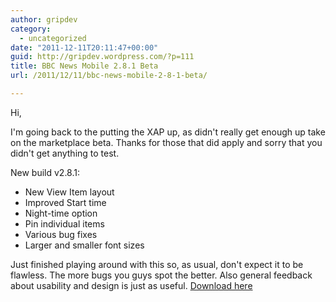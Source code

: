 ```yaml
---
author: gripdev
category:
  - uncategorized
date: "2011-12-11T20:11:47+00:00"
guid: http://gripdev.wordpress.com/?p=111
title: BBC News Mobile 2.8.1 Beta
url: /2011/12/11/bbc-news-mobile-2-8-1-beta/

---
```

Hi,

I'm going back to the putting the XAP up, as didn't really get enough up take on the marketplace beta. Thanks for those that did apply and sorry that you didn't get anything to test.

New build v2.8.1:

- New View Item layout
- Improved Start time
- Night-time option
- Pin individual items
- Various bug fixes
- Larger and smaller font sizes

Just finished playing around with this so, as usual, don't expect it to be flawless. The more bugs you guys spot the better. Also general feedback about usability and design is just as useful. [Download here](https://skydrive.live.com/redir.aspx?cid=7e4ec81dd074b459&resid=7E4EC81DD074B459!115&parid=root)
